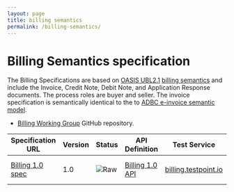 ```yaml
---
layout: page
title: billing semantics
permalink: /billing-semantics/
---
```


# Billing Semantics specification

The Billing Specifications are based on [OASIS UBL2.1](http://docs.oasis-open.org/ubl/UBL-2.1.html) [billing semantics](http://docs.oasis-open.org/ubl/os-UBL-2.1/UBL-2.1.html#S-BILLING) and include the Invoice, Credit Note, Debit Note, and Application Response documents.  The process roles are buyer and seller.  The invoice specification is semantically identical to the to [ADBC e-invoice semantic model](http://digitalbusinesscouncil.com.au/accreditation/documents/42381/download).

* [Billing Working Group](https://github.com/ausdigital/billing-semantics) GitHub repository.

| Specification URL | Version | Status | API Definition | Test Service | Issues List |
| ----------------- | ------  | ------ | -------------- | ------------ | -------- |
| [Billing 1.0 spec](http://billing-semantics.readthedocs.io/) | 1.0 | ![Raw](http://rfc.unprotocols.org/spec:2/COSS/raw.svg) | [Billing 1.0 API](https://swaggerhub.com/api/ausdigital/billing/1.0) | [billing.testpoint.io](http://testpoint.io/billing.html)  | [Billing 1.0 Issues](https://github.com/ausdigital/billing-semantics/issues)  |
